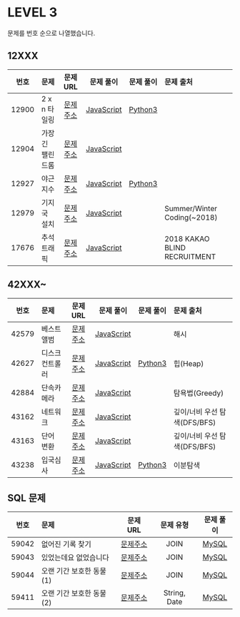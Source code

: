 # LEVEL 3

문제를 번호 순으로 나열했습니다.

## 12XXX

| 번호  | 문제             |                               문제 URL                               |                 문제 풀이                 |            문제 풀이             | 문제 출처                    |
| :---: | :--------------- | :------------------------------------------------------------------: | :---------------------------------------: | :------------------------------: | :--------------------------- |
| 12900 | 2 x n 타일링     | [문제주소](https://programmers.co.kr/learn/courses/30/lessons/12900) |    [JavaScript](./12900-2xn_타일링.js)    | [Python3](./12900-2xn_타일링.py) |                              |
| 12904 | 가장 긴 팰린드롬 | [문제주소](https://programmers.co.kr/learn/courses/30/lessons/12904) | [JavaScript](./12904-가장_긴_팰린드롬.js) |                                  |                              |
| 12927 | 야근 지수        | [문제주소](https://programmers.co.kr/learn/courses/30/lessons/12927) |    [JavaScript](./12927-야근_지수.js)     | [Python3](./12927-야근_지수.py)  |                              |
| 12979 | 기지국 설치      | [문제주소](https://programmers.co.kr/learn/courses/30/lessons/12979) |   [JavaScript](./12979-기지국_설치.js)    |                                  | Summer/Winter Coding(~2018)  |
| 17676 | 추석 트래픽      | [문제주소](https://programmers.co.kr/learn/courses/30/lessons/17676) |   [JavaScript](./17676-추석_트래픽.js)    |                                  | 2018 KAKAO BLIND RECRUITMENT |

## 42XXX~

| 번호  | 문제            |                               문제 URL                               |                문제 풀이                 |               문제 풀이               | 문제 출처                    |
| :---: | :-------------- | :------------------------------------------------------------------: | :--------------------------------------: | :-----------------------------------: | :--------------------------- |
| 42579 | 베스트앨범      | [문제주소](https://programmers.co.kr/learn/courses/30/lessons/42579) |   [JavaScript](./42579-베스트앨범.js)    |                                       | 해시                         |
| 42627 | 디스크 컨트롤러 | [문제주소](https://programmers.co.kr/learn/courses/30/lessons/42627) | [JavaScript](./42627-디스크_컨트롤러.js) | [Python3](./42627-디스크_컨트롤러.py) | 힙(Heap)                     |
| 42884 | 단속카메라      | [문제주소](https://programmers.co.kr/learn/courses/30/lessons/42884) |   [JavaScript](./42884-단속카메라.js)    |                                       | 탐욕법(Greedy)               |
| 43162 | 네트워크        | [문제주소](https://programmers.co.kr/learn/courses/30/lessons/43162) |    [JavaScript](./43162-네트워크.js)     |                                       | 깊이/너비 우선 탐색(DFS/BFS) |
| 43163 | 단어 변환       | [문제주소](https://programmers.co.kr/learn/courses/30/lessons/43163) |    [JavaScript](./43163-단어_변환.js)    |                                       | 깊이/너비 우선 탐색(DFS/BFS) |
| 43238 | 입국심사        | [문제주소](https://programmers.co.kr/learn/courses/30/lessons/43238) |    [JavaScript](./43238-입국심사.js)     |    [Python3](./43238-입국심사.py)     | 이분탐색                     |

## SQL 문제

| 번호  | 문제                     |                               문제 URL                               |  문제 유형   |                    문제 풀이                    |
| :---: | :----------------------- | :------------------------------------------------------------------: | :----------: | :---------------------------------------------: |
| 59042 | 없어진 기록 찾기         | [문제주소](https://programmers.co.kr/learn/courses/30/lessons/59042) |     JOIN     |      [MySQL](./59042-없어진_기록_찾기.sql)      |
| 59043 | 있었는데요 없었습니다    | [문제주소](https://programmers.co.kr/learn/courses/30/lessons/59043) |     JOIN     |   [MySQL](./59043-있었는데요_없었습니다.sql)    |
| 59044 | 오랜 기간 보호한 동물(1) | [문제주소](https://programmers.co.kr/learn/courses/30/lessons/59044) |     JOIN     | [MySQL](<./59044-오랜_기간_보호한_동물(1).sql>) |
| 59411 | 오랜 기간 보호한 동물(2) | [문제주소](https://programmers.co.kr/learn/courses/30/lessons/59411) | String, Date | [MySQL](<./59411-오랜_기간_보호한_동물(2).sql>) |
